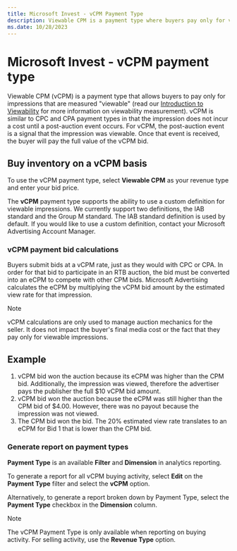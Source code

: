 ```yaml
---
title: Microsoft Invest - vCPM Payment Type
description: Viewable CPM is a payment type where buyers pay only for viewable impressions. Impressions don't incur a cost until a post-auction event, after which buyers pay the full value of the vCPM bid.
ms.date: 10/28/2023
---
```


# Microsoft Invest - vCPM payment type

Viewable CPM (vCPM) is a payment type that allows buyers to pay only for impressions that are measured "viewable" (read our [Introduction to Viewability](./introduction-to-viewability.md) for more information on viewability measurement). vCPM is similar to CPC and CPA payment types in that the impression does not incur a cost until a post-auction event occurs. For vCPM, the post-auction event is a signal that the impression was viewable. Once that event is received, the buyer will pay the full value of the vCPM bid.

## Buy inventory on a vCPM basis

To use the vCPM payment type, select **Viewable CPM** as your revenue type and enter your bid price.

The **vCPM** payment type supports the ability to use a custom definition for viewable impressions. We currently support two definitions, the IAB standard and the Group M standard. The IAB standard definition is used by default. If you would like to use a custom definition, contact your Microsoft Advertising Account Manager.

### vCPM payment bid calculations

Buyers submit bids at a vCPM rate, just as they would with CPC or CPA. In order for that bid to participate in an RTB auction, the bid must be converted into an eCPM to compete with other CPM bids. Microsoft Advertising calculates the eCPM by multiplying the vCPM bid amount by the estimated view rate for that impression.

> [!NOTE]
> vCPM calculations are only used to manage auction mechanics for the seller. It does not impact the buyer's final media cost or the fact that they pay only for viewable impressions.

## Example

1. vCPM bid won the auction because its eCPM was higher than the CPM bid. Additionally, the impression was viewed, therefore the advertiser pays the publisher the full $10 vCPM bid amount.
1. vCPM bid won the auction because the eCPM was still higher than the CPM bid of $4.00. However, there was no payout because the impression was not viewed.
1. The CPM bid won the bid. The 20% estimated view rate translates to an eCPM for Bid 1 that is lower than the CPM bid.

### Generate report on payment types

**Payment Type** is an available **Filter** and **Dimension** in analytics reporting.

To generate a report for all vCPM buying activity, select **Edit** on the **Payment Type** filter and select the **vCPM** option.

Alternatively, to generate a report broken down by Payment Type, select the **Payment Type** checkbox in the **Dimension** column.

> [!NOTE]
> The vCPM Payment Type is only available when reporting on buying activity. For selling activity, use the **Revenue Type** option.
